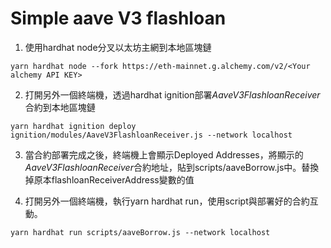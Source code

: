 # Simple aave V3 flashloan

1. 使用hardhat node分叉以太坊主網到本地區塊鏈
```shell
yarn hardhat node --fork https://eth-mainnet.g.alchemy.com/v2/<Your alchemy API KEY>
```

2. 打開另外一個終端機，透過hardhat ignition部署*AaveV3FlashloanReceiver*合約到本地區塊鏈
```shell
yarn hardhat ignition deploy ignition/modules/AaveV3FlashloanReceiver.js --network localhost
```

3. 當合約部署完成之後，終端機上會顯示Deployed Addresses，將顯示的*AaveV3FlashloanReceiver*合約地址，貼到scripts/aaveBorrow.js中。替換掉原本flashloanReceiverAddress變數的值


4. 打開另外一個終端機，執行yarn hardhat run，使用script與部署好的合約互動。
```shell
yarn hardhat run scripts/aaveBorrow.js --network localhost
```
